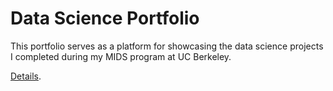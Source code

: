 # Data Science Portfolio

This portfolio serves as a platform for showcasing the data science projects I completed during my MIDS program at UC Berkeley.

[Details](https://drkulkarni236.github.io/).

